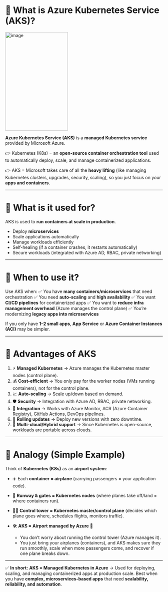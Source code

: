 # 🔹 What is **Azure Kubernetes Service (AKS)?**

<img width="200" height="315" alt="image" src="https://github.com/user-attachments/assets/7d8dc335-708f-4158-bb69-108821932d1c" />

**Azure Kubernetes Service (AKS)** is a **managed Kubernetes service** provided by Microsoft Azure.

👉 Kubernetes (K8s) = an **open-source container orchestration tool** used to automatically deploy, scale, and manage containerized applications.

👉 AKS = Microsoft takes care of all the **heavy lifting** (like managing Kubernetes clusters, upgrades, security, scaling), so you just focus on your **apps and containers**.

---

# 🔹 What is it used for?

AKS is used to **run containers at scale in production**.

* Deploy **microservices**
* Scale applications automatically
* Manage workloads efficiently
* Self-healing (if a container crashes, it restarts automatically)
* Secure workloads (integrated with Azure AD, RBAC, private networking)

---

# 🔹 When to use it?

Use AKS when:
✅ You have **many containers/microservices** that need orchestration
✅ You need **auto-scaling** and **high availability**
✅ You want **CI/CD pipelines** for containerized apps
✅ You want to **reduce infra management overhead** (Azure manages the control plane)
✅ You’re modernizing **legacy apps into microservices**

If you only have **1–2 small apps**, **App Service** or **Azure Container Instances (ACI)** may be simpler.

---

# 🔹 Advantages of AKS

1. ⚡ **Managed Kubernetes** → Azure manages the Kubernetes master nodes (control plane).
2. 💰 **Cost-efficient** → You only pay for the worker nodes (VMs running containers), not for the control plane.
3. 📈 **Auto-scaling** → Scale up/down based on demand.
4. 🛡️ **Security** → Integration with Azure AD, RBAC, private networking.
5. 🔄 **Integration** → Works with Azure Monitor, ACR (Azure Container Registry), GitHub Actions, DevOps pipelines.
6. 🔁 **Rolling updates** → Deploy new versions with zero downtime.
7. 🚀 **Multi-cloud/Hybrid support** → Since Kubernetes is open-source, workloads are portable across clouds.

---

# 🔹 Analogy (Simple Example)

Think of **Kubernetes (K8s)** as an **airport system**:

* ✈️ Each **container = airplane** (carrying passengers = your application code).
* 🛫 **Runway & gates = Kubernetes nodes** (where planes take off/land = where containers run).
* 🧑‍✈️ **Control tower = Kubernetes master/control plane** (decides which plane goes where, schedules flights, monitors traffic).
* 🛠️ **AKS = Airport managed by Azure** 🚀

  * You don’t worry about running the control tower (Azure manages it).
  * You just bring your airplanes (containers), and AKS makes sure they run smoothly, scale when more passengers come, and recover if one plane breaks down.

---

✅ **In short:**
**AKS = Managed Kubernetes in Azure** → Used for deploying, scaling, and managing containerized apps at production scale.
Best when you have **complex, microservices-based apps** that need **scalability, reliability, and automation**.

